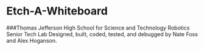 # Etch-A-Whiteboard
###Thomas Jefferson High School for Science and Technology Robotics Senior Tech Lab
Designed, built, coded, tested, and debugged by Nate Foss and Alex Hoganson.
